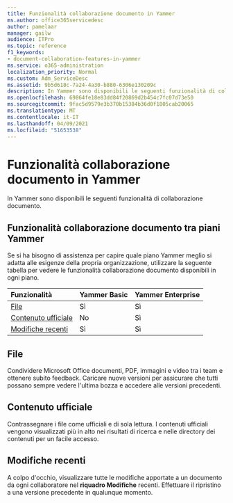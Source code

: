 ```yaml
---
title: Funzionalità collaborazione documento in Yammer
ms.author: office365servicedesc
author: pamelaar
manager: gailw
audience: ITPro
ms.topic: reference
f1_keywords:
- document-collaboration-features-in-yammer
ms.service: o365-administration
localization_priority: Normal
ms.custom: Adm_ServiceDesc
ms.assetid: 9b5d618c-7a24-4a30-b880-6306e130209c
description: In Yammer sono disponibili le seguenti funzionalità di collaborazione documento.
ms.openlocfilehash: 69864fe18e83dd84f20869d2b454c7fc07d73e50
ms.sourcegitcommit: 9fac5d9579e3b370b15384b36d0f1805cab20065
ms.translationtype: MT
ms.contentlocale: it-IT
ms.lasthandoff: 04/09/2021
ms.locfileid: "51653538"
---
```

# <a name="document-collaboration-features-in-yammer"></a>Funzionalità collaborazione documento in Yammer

In Yammer sono disponibili le seguenti funzionalità di collaborazione documento.
  
## <a name="document-collaboration-features-across-yammer-plans"></a>Funzionalità collaborazione documento tra piani Yammer

Se si ha bisogno di assistenza per capire quale piano Yammer meglio si adatta alle esigenze della propria organizzazione, utilizzare la seguente tabella per vedere le funzionalità collaborazione documento disponibili in ogni piano.
  
|**Funzionalità**|**Yammer Basic**|**Yammer Enterprise**|
|:-----|:-----|:-----|
|[File](document-collaboration-features-in-yammer.md#files) <br/> |Sì  <br/> |Sì  <br/> |
|[Contenuto ufficiale](document-collaboration-features-in-yammer.md#official-content) <br/> |No  <br/> |Sì  <br/> |
|[Modifiche recenti](document-collaboration-features-in-yammer.md#recent-changes) <br/> |Sì  <br/> |Sì  <br/> |

## <a name="files"></a>File

Condividere Microsoft Office documenti, PDF, immagini e video tra i team e ottenere subito feedback. Caricare nuove versioni per assicurare che tutti possano sempre vedere l'ultima bozza e accedere alle versioni precedenti.
  
## <a name="official-content"></a>Contenuto ufficiale

Contrassegnare i file come ufficiali e di sola lettura. I contenuti ufficiali vengono visualizzati più in alto nei risultati di ricerca e nelle directory dei contenuti per un facile accesso.

## <a name="recent-changes"></a>Modifiche recenti

A colpo d'occhio, visualizzare tutte le modifiche apportate a un documento da ogni collaboratore nel **riquadro Modifiche** recenti. Effettuare il ripristino a una versione precedente in qualunque momento.
  